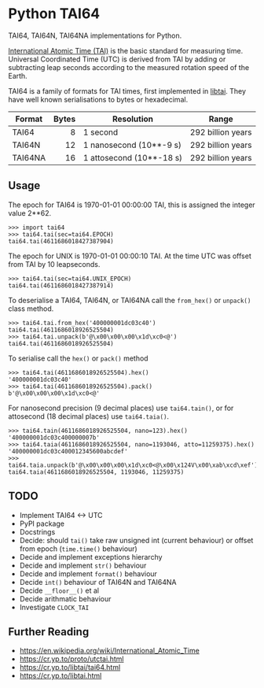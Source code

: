 # Python TAI64

TAI64, TAI64N, TAI64NA implementations for Python.

[International Atomic Time (TAI)][TAI] is the basic standard for measuring time.
Universal Coordinated Time (UTC) is derived from TAI by adding or subtracting
leap seconds according to the measured rotation speed of the Earth.

TAI64 is a family of formats for TAI times, first implemented in [libtai].
They have well known serialisations to bytes or hexadecimal.

| Format  | Bytes |         Resolution       |       Range       |
| ------- | ----: | -------------------------| ----------------- |
| TAI64   |     8 | 1 second                 | 292 billion years |
| TAI64N  |    12 | 1 nanosecond (10**-9 s)  | 292 billion years |
| TAI64NA |    16 | 1 attosecond (10**-18 s) | 292 billion years |

## Usage

The epoch for TAI64 is 1970-01-01 00:00:00 TAI, this is assigned the integer value 2**62.

```pycon
>>> import tai64
>>> tai64.tai(sec=tai64.EPOCH)
tai64.tai(4611686018427387904)
```

The epoch for UNIX is 1970-01-01 00:00:10 TAI. At the time UTC was offset
from TAI by 10 leapseconds.

```pycon
>>> tai64.tai(sec=tai64.UNIX_EPOCH)
tai64.tai(4611686018427387914)
```

To deserialise a TAI64, TAI64N, or TAI64NA call the `from_hex()` or
`unpack()` class method.

```pycon
>>> tai64.tai.from_hex('400000001dc03c40')
tai64.tai(4611686018926525504)
>>> tai64.tai.unpack(b'@\x00\x00\x00\x1d\xc0<@')
tai64.tai(4611686018926525504)
```

To serialise call the `hex()` or `pack()` method

```pycon
>>> tai64.tai(4611686018926525504).hex()
'400000001dc03c40'
>>> tai64.tai(4611686018926525504).pack()
b'@\x00\x00\x00\x1d\xc0<@'
```

For nanosecond precision (9 decimal places) use `tai64.tain()`,
or for attosecond (18 decimal places) use `tai64.taia()`.

```pycon
>>> tai64.tain(4611686018926525504, nano=123).hex()
'400000001dc03c400000007b'
>>> tai64.taia(4611686018926525504, nano=1193046, atto=11259375).hex()
'400000001dc03c400012345600abcdef'
>>> tai64.taia.unpack(b'@\x00\x00\x00\x1d\xc0<@\x00\x124V\x00\xab\xcd\xef')
tai64.taia(4611686018926525504, 1193046, 11259375)
```

## TODO

- Implement TAI64 <-> UTC
- PyPI package
- Docstrings
- Decide: should `tai()` take raw unsigned int (current behaviour) or offset from epoch (`time.time()` behaviour)
- Decide and implement exceptions hierarchy
- Decide and implement `str()` behaviour
- Decide and implement `format()` behaviour
- Decide `int()` behaviour of TAI64N and TAI64NA
- Decide `__floor__()` et al
- Decide arithmatic behaviour
- Investigate `CLOCK_TAI`

## Further Reading
- https://en.wikipedia.org/wiki/International_Atomic_Time
- https://cr.yp.to/proto/utctai.html
- https://cr.yp.to/libtai/tai64.html
- https://cr.yp.to/libtai.html

[TAI]: https://en.wikipedia.org/wiki/International_Atomic_Time
[libtai]: https://cr.yp.to/libtai.html
